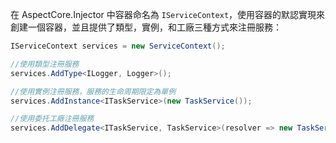 在 AspectCore.Injector 中容器命名為 `IServiceContext`，使用容器的默認實現來創建一個容器，並且提供了類型，實例，和工廠三種方式來注冊服務：

```csharp
IServiceContext services = new ServiceContext();

//使用類型注冊服務
services.AddType<ILogger, Logger>();

//使用實例注冊服務，服務的生命周期限定為單例
services.AddInstance<ITaskService>(new TaskService());

//使用委托工廠注冊服務
services.AddDelegate<ITaskService, TaskService>(resolver => new TaskService());
```